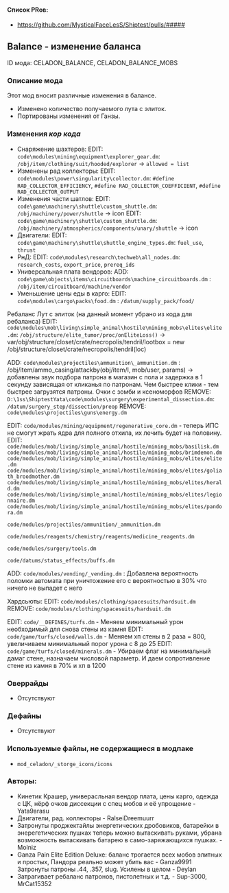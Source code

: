

#### Список PRов:

- https://github.com/MysticalFaceLesS/Shiptest/pulls/#####
<!--
  Ссылки на PRы, связанные с модом:
  - Создание
  - Большие изменения
-->

<!-- Название мода. Не важно на русском или на английском. -->
## Balance - изменение баланса

ID мода: CELADON_BALANCE, CELADON_BALANCE_MOBS
<!--
  Название модпака прописными буквами, СОЕДИНЁННЫМИ_ПОДЧЁРКИВАНИЕМ,
  которое ты будешь использовать для обозначения файлов. Добавлены
  дополнительные ID.
-->

### Описание мода

Этот мод вносит различные изменения в балансе. 
- Изменено количество получаемого лута с элиток.
- Портированы изменения от Ганзы.

<!--
  Что он делает, что добавляет: что, куда, зачем и почему - всё здесь.
  А также любая полезная информация.
-->

### Изменения *кор кода*
- Снаряжение шахтеров:
EDIT: `code\modules\mining\equipment\explorer_gear.dm`: `/obj/item/clothing/suit/hooded/explorer` -> `allowed = list`
- Изменены рад коллекторы:
EDIT: `code\modules\power\singularity\collector.dm`: `#define RAD_COLLECTOR_EFFICIENCY`, `#define RAD_COLLECTOR_COEFFICIENT`, `#define RAD_COLLECTOR_OUTPUT`
- Изменения части шатлов:
EDIT: `code\game\machinery\shuttle\custom_shuttle.dm`: `/obj/machinery/power/shuttle` -> icon
EDIT: `code\game\machinery\shuttle\custom_shuttle.dm`: `/obj/machinery/atmospherics/components/unary/shuttle` -> icon
- Двигатели:
EDIT: `code\game\machinery\shuttle\shuttle_engine_types.dm`: `fuel_use`, `thrust`
- РнД:
EDIT: `code\modules\research\techweb\all_nodes.dm`: `research_costs`, `export_price`, `prereq_ids`
- Универсальная плата вендоров:
ADD: `code\game\objects\items\circuitboards\machine_circuitboards.dm` : `/obj/item/circuitboard/machine/vendor`
- Уменьшение цены еды в карго:
EDIT: `code\modules\cargo\packs\food.dm` : `/datum/supply_pack/food/`

Ребаланс
Лут с элиток (на данный момент убрано из кода для ребаланса)
EDIT: `code\modules\mob\living\simple_animal\hostile\mining_mobs\elites\elite.dm`: `/obj/structure/elite_tumor/proc/onEliteLoss()` -> var/obj/structure/closet/crate/necropolis/tendril/lootbox = new /obj/structure/closet/crate/necropolis/tendril(loc)

ADD: `code\modules\projectiles\ammunition\_ammunition.dm` : /obj/item/ammo_casing/attackby(obj/item/I, mob/user, params) -> добавлены звук подбора патрона в магазин с пола и задержка в 1 секунду зависящая от кликанья по патронам. Чем быстрее клики - тем быстрее загрузятся патроны.
Очки с зомби и ксеноморфов
REMOVE: `D:\1ss\ShiptestYata\code\modules\surgery\experimental_dissection.dm`: `/datum/surgery_step/dissection/preop`
REMOVE: `code\modules\projectiles\guns\energy.dm`

EDIT: `code/modules/mining/equipment/regenerative_core.dm` - теперь ИПС не смогут жрать ядра для полного отхила, их лечить будет на половину.
EDIT:
`code/modules/mob/living/simple_animal/hostile/mining_mobs/basilisk.dm`
`code/modules/mob/living/simple_animal/hostile/mining_mobs/brimdemon.dm`
`code/modules/mob/living/simple_animal/hostile/mining_mobs/elites/elite.dm`
`code/modules/mob/living/simple_animal/hostile/mining_mobs/elites/goliath_broodmother.dm`
`code/modules/mob/living/simple_animal/hostile/mining_mobs/elites/herald.dm`
`code/modules/mob/living/simple_animal/hostile/mining_mobs/elites/legionnaire.dm`
`code/modules/mob/living/simple_animal/hostile/mining_mobs/elites/pandora.dm`

`code/modules/projectiles/ammunition/_ammunition.dm`

`code/modules/reagents/chemistry/reagents/medicine_reagents.dm`

`code/modules/surgery/tools.dm`

`code/datums/status_effects/buffs.dm`

ADD: 
`code/modules/vending/_vending.dm` : Добавлена вероятность поломки автомата при уничтожение его с вероятностью в 30% что ничего не выпадет с него

Хардсьюты:
EDIT: `code/modules/clothing/spacesuits/hardsuit.dm`
REMOVE: `code/modules/clothing/spacesuits/hardsuit.dm`

EDIT: `code/__DEFINES/turfs.dm`	- Меняем минимальный урон необходимый для снова стены из камня
EDIT: `code/game/turfs/closed/walls.dm` - Меняем хп стены в 2 раза = 800, увеличиваем минимальный порог урона с 8 до 25
EDIT: `code/game/turfs/closed/minerals.dm` - Убираем флаг на минимальный дамаг стене, назначаем числовой параметр. И даем сопротивление стене из камня в 70% и хп в 1200

<!--
  Если вы редактировали какие-либо процедуры или переменные в кор коде,
  они должны быть указаны здесь.
  Нужно указать и файл, и процедуры/переменные.

  Изменений нет - напиши "Отсутствуют"
-->

### Оверрайды

- Отсутствуют
<!--
  Если ты добавлял новый модульный оверрайд, его нужно указать здесь.
  Здесь указываются оверрайды в твоём моде и папке `_master_files`

  Изменений нет - напиши "Отсутствуют"
-->

### Дефайны

- Отсутствуют
<!--
  Если требовалось добавить какие-либо дефайны, укажи файлы,
  в которые ты их добавил, а также перечисли имена.
  И то же самое, если ты используешь дефайны, определённые другим модом.

  Не используешь - напиши "Отсутствуют"
-->

### Используемые файлы, не содержащиеся в модпаке

- `mod_celadon/_storge_icons/icons`
<!--
  Будь то немодульный файл или модульный файл, который не содержится в папке,
  принадлежащей этому конкретному моду, он должен быть упомянут здесь.
  Хорошими примерами являются иконки или звуки, которые используются одновременно
  несколькими модулями, или что-либо подобное.
-->

### Авторы:

- Кинетик Крашер, универасльная вендор плата, цены карго, одежда с ЦК, нёрф очков диссекции с спец мобов и её упрощение - Yata9arasu
- Двигатели, рад. коллекторы - RalseiDreemuurr
- Затронуты проджектайлы энергетических дробовиков, батарейки в энерегетических пушках теперь можно вытаскивать руками, убрана возможность вытаскивать батарею в само-заряжающихся пушках. - Molniz
- Ganza Pain Elite Edition Deluxe: баланс трогается всех мобов элитных и простых, Пандора реально может убить вас - Ganza9991
Затронуты патроны .44, .357, slug. Усилены в целом - Deylan
- Затрагивает ребаланс патронов, пистолетных и т.д. - Sup-3000, MrCat15352
<!--
  Здесь находится твой никнейм
  Если работал совместно - никнеймы тех, кто помогал.
  В случае порта чего-либо должна быть ссылка на источник.
-->
